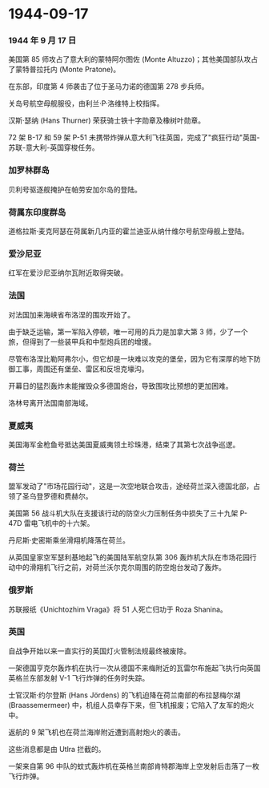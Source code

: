 # 1944-09-17

### 1944 年 9 月 17 日

美国第 85 师攻占了意大利的蒙特阿尔图佐 (Monte
Altuzzo)；其他美国部队攻占了蒙特普拉托内 (Monte Pratone)。

在东部，印度第 4 师袭击了位于圣马力诺的德国第 278 步兵师。

关岛号航空母舰服役，由利兰·P·洛维特上校指挥。

汉斯·瑟纳 (Hans Thurner) 荣获骑士铁十字勋章及橡树叶勋章。

72 架 B-17 和 59 架 P-51
未携带炸弹从意大利飞往英国，完成了"疯狂行动"英国-苏联-意大利-英国穿梭任务。

### 加罗林群岛

贝利号驱逐舰掩护在帕劳安加尔岛的登陆。

### 荷属东印度群岛

道格拉斯·麦克阿瑟在荷属新几内亚的霍兰迪亚从纳什维尔号航空母舰上登陆。

### 爱沙尼亚

红军在爱沙尼亚纳尔瓦附近取得突破。

### 法国

对法国加来海峡省布洛涅的围攻开始了。

由于缺乏运输，第一军陷入停顿，唯一可用的兵力是加拿大第 3
师，少了一个旅，但得到了一些装甲兵和中型炮兵团的增援。

尽管布洛涅比勒阿弗尔小，但它却是一块难以攻克的堡垒，因为它有深厚的地下防御工事，周围还有堡垒、雷区和反坦克壕沟。

开幕日的猛烈轰炸未能摧毁众多德国炮台，导致围攻比预想的更加困难。

洛林号离开法国南部海域。

### 夏威夷

美国海军金枪鱼号抵达美国夏威夷领土珍珠港，结束了其第七次战争巡逻。

### 荷兰

盟军发动了"市场花园行动"，这是一次空地联合攻击，途经荷兰深入德国北部，占领了圣乌登罗德和费赫尔。

美国第 56 战斗机大队在支援该行动的防空火力压制任务中损失了三十九架 P-47D
雷电飞机中的十六架。

丹尼斯·史密斯乘坐滑翔机降落在荷兰。

从英国皇家空军瑟利基地起飞的美国陆军航空队第 306
轰炸机大队在市场花园行动中的滑翔机飞行之前，对荷兰沃尔克尔周围的防空炮台发动了轰炸。

### 俄罗斯

苏联报纸《Unichtozhim Vraga》将 51 人死亡归功于 Roza Shanina。

### 英国

自战争开始以来一直实行的英国灯火管制法规最终被废除。

一架德国亨克尔轰炸机在执行一次从德国不来梅附近的瓦雷尔布施起飞执行向英国英格兰东部发射
V-1 飞行炸弹的任务时失踪。

士官汉斯·约尔登斯 (Hans Jördens) 的飞机迫降在荷兰南部的布拉瑟梅尔湖
(Braassemermeer)
中，机组人员幸存下来，但飞机报废；它陷入了友军的炮火中。

返航的 9 架飞机也在荷兰海岸附近遭到高射炮火的袭击。

这些消息都是由 Utlra 拦截的。

一架来自第 96
中队的蚊式轰炸机在英格兰南部肯特郡海岸上空发射后击落了一枚飞行炸弹。